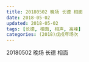 ```yaml
---
title: 20180502 晚场 长德 相面
date: 2018-05-02
updated: 2018-05-02
tags: [长德, 相面, 相声, 高峰]
categories: (2018)戊戌年场次 
---
```

20180502 晚场 长德 相面
